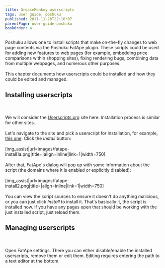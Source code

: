```yaml
---
title: GreaseMonkey userscripts
tags: user guide, poshuku
published: 2011-11-20T22:10:07
parentPage: user-guide-poshuku
bookOrder: 4
---
```


Poshuku allows one to install scripts that make on-the-fly changes to
web page contents via the Poshuku FatApe plugin. These scripts could be
used for adding new features to web pages (for example, embedding price
comparisons within shopping sites), fixing rendering bugs, combining
data from multiple webpages, and numerous other purposes.\
\
This chapter documents how userscripts could be installed and how they
could be edited and managed.

Installing userscripts
----------------------

\
\
We will consider the [Userscripts.org](http://userscripts.org) site
here. Installation process is similar for other sites.\
\
Let's navigate to the site and pick a userscript for installation, for
example, [this one](http://userscripts.org/scripts/show/86674). Click
the *Install* button:\
\
\[img\_assist|url=images/fatape-install1a.png|title=|align=inline|link=1|width=750\]\
\
After that, FatApe's dialog will pop up with some information about the
script (the domains where it is enabled or explicitly disabled):\
\
\[img\_assist|url=images/fatape-install2.png|title=|align=inline|link=1|width=750\]\
\
You can view the script sources to ensure it doesn't do anything
malicious, or you can just click *Install* to install it. That's
basically it, the script is installed now. If you have any pages open
that should be working with the just installed script, just reload them.

Managing userscripts
--------------------

\
\
Open FatApe settings. There you can either disable/enable the installed
userscripts, remove them or edit them. Editing requires entering the
path to a text editor at the bottom.